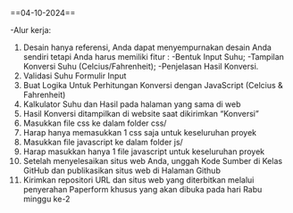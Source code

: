 ==04-10-2024==

-Alur kerja:

1. Desain hanya referensi, Anda dapat menyempurnakan desain Anda sendiri tetapi Anda harus memiliki fitur :
-Bentuk Input Suhu;
-Tampilan Konversi Suhu (Celcius/Fahrenheit);
-Penjelasan Hasil Konversi.
2. Validasi Suhu Formulir Input
3. Buat Logika Untuk Perhitungan Konversi dengan JavaScript (Celcius & Fahrenheit)
4. Kalkulator Suhu dan Hasil pada halaman yang sama di web
5. Hasil Konversi ditampilkan di website saat dikirimkan “Konversi”
6. Masukkan file css ke dalam folder css/
7. Harap hanya memasukkan 1 css saja untuk keseluruhan proyek
8. Masukkan file javascript ke dalam folder js/
9. Harap masukkan hanya 1 file javascript untuk keseluruhan proyek
10. Setelah menyelesaikan situs web Anda, unggah Kode Sumber di Kelas GitHub dan publikasikan situs web di Halaman Github
11. Kirimkan repositori URL dan situs web yang diterbitkan melalui penyerahan Paperform khusus yang akan dibuka pada hari Rabu minggu ke-2